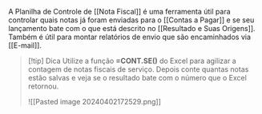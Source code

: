A Planilha de Controle de [[Nota Fiscal]] é uma ferramenta útil para controlar quais notas já foram enviadas para o [[Contas a Pagar]] e se seu lançamento bate com o que está descrito no [[Resultado e Suas Origens]]. Também é útil para montar relatórios de envio que são encaminhados via [[E-mail]].

> [!tip] Dica
> Utilize a função **=CONT.SE()** do Excel para agilizar a contagem de notas fiscais de serviço. Depois conte quantas notas estão salvas e veja se o resultado bate com o número que o Excel retornou.
> 
> ![[Pasted image 20240402172529.png]]




